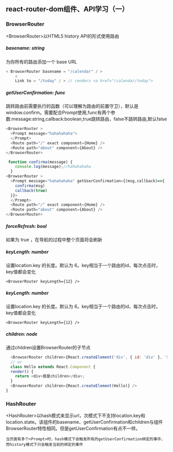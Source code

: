 ## react-router-dom组件、API学习（一）

### BrowserRouter
\<BrowserRouter\>以HTML5 history API的形式使用路由

##### basename: string

为你所有的路由添加一个 base URL

``` JavaScript
< BrowserRouter basename = "/calendar" / >
    <
    Link to = "/today" / > // renders <a href="/calendar/today">
```

##### getUserConfirmation: func

跳转路由前需要执行的函数（可以理解为路由的前置守卫），默认是window.confirm。需要配合Prompt使用,func有两个参数:message:string,callback:boolean,true跳转路由，false不跳转路由,默认false

``` JavaScript
<BrowserRouter >
  <Prompt message="hahahahaha">
  </Prompt>
  <Route path="/" exact component={Home} />
  <Route path="about" component={About} />
</BrowserRouter>

 function confirma(message) {
    console.log(message);//hahahahaha
  }
<BrowserRouter >
  <Prompt message="hahahahaha" getUserConfirmation={(msg,callback)=>{
    confirma(msg)
    callback(true)
  }}>
  </Prompt>
  <Route path="/" exact component={Home} />
  <Route path="about" component={About} />
</BrowserRouter>
```

##### forceRefresh: bool

如果为 true ，在导航的过程中整个页面将会刷新

##### keyLength: number
设置location.key 的长度。默认为 6。key相当于一个路由的id，每次点击时，key值都会变化

    <BrowserRouter keyLength={12} />

##### keyLength: number

设置location.key 的长度。默认为 6。key相当于一个路由的id，每次点击时，key值都会变化

    <BrowserRouter keyLength={12} />

##### children: node

通过children设置BrowserRouter的子节点

``` JavaScript
  <BrowserRouter children={React.createElement('div', { id: 'div' }, '我是children')} />
  // or
  class Hello extends React.Component {
  render() {
    return <div>我是children</div>;
  }
  <BrowserRouter children={React.createElement(Hello)} />
}
```

### HashRouter

\<HashRouter\>以hash模式来显示url，次模式下不支持location.key和location.state。该组件的basename、getUserConfirmation和children与组件BrowserRouter特性相同。但是getUserConfirmation有点不一样。

    当页面有多个<Prompt>时，hash模式下会触发所有的getUserConfirmation绑定的事件，而history模式下只会触发当前的绑定的事件


